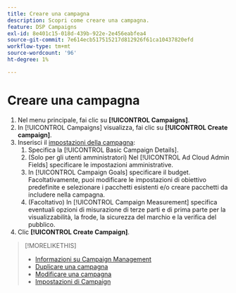```yaml
---
title: Creare una campagna
description: Scopri come creare una campagna.
feature: DSP Campaigns
exl-id: 8e401c15-018d-439b-922e-2e456eabfea4
source-git-commit: 7e614ecb517515217d812926f61ca10437820efd
workflow-type: tm+mt
source-wordcount: '96'
ht-degree: 1%

---
```


# Creare una campagna

1. Nel menu principale, fai clic su **[!UICONTROL Campaigns]**.
1. In [!UICONTROL Campaigns] visualizza, fai clic su **[!UICONTROL Create campaign]**.
1. Inserisci il [impostazioni della campagna](campaign-settings.md):
   1. Specifica la [!UICONTROL Basic Campaign Details].
   1. (Solo per gli utenti amministratori) Nel [!UICONTROL Ad Cloud Admin Fields] specificare le impostazioni amministrative.
   1. In [!UICONTROL Campaign Goals] specificare il budget. Facoltativamente, puoi modificare le impostazioni di obiettivo predefinite e selezionare i pacchetti esistenti e/o creare pacchetti da includere nella campagna.
   1. (Facoltativo) In [!UICONTROL Campaign Measurement] specifica eventuali opzioni di misurazione di terze parti e di prima parte per la visualizzabilità, la frode, la sicurezza del marchio e la verifica del pubblico.
1. Clic **[!UICONTROL Create Campaign]**.

>[!MORELIKETHIS]
>
>* [Informazioni su Campaign Management](campaign-about.md)
>* [Duplicare una campagna](campaign-duplicate.md)
>* [Modificare una campagna](campaign-edit.md)
>* [Impostazioni di Campaign](campaign-settings.md)

